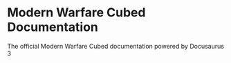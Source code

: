 # Modern Warfare Cubed Documentation

The official Modern Warfare Cubed documentation powered by Docusaurus 3
